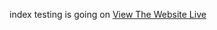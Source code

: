 index testing is going on
<a href="https://barajasss/github.io" target="_blank">View The Website Live</a>

